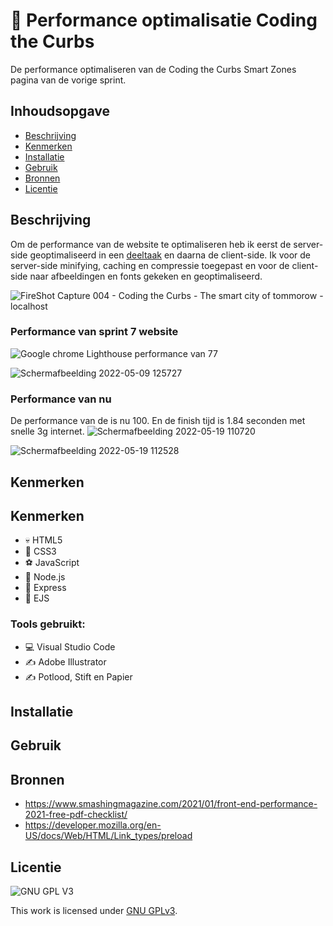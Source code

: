 # 🚐 Performance optimalisatie Coding the Curbs
De performance optimaliseren van de Coding the Curbs Smart Zones pagina van de vorige sprint.

## Inhoudsopgave

  * [Beschrijving](#beschrijving)
  * [Kenmerken](#kenmerken)
  * [Installatie](#installatie)
  * [Gebruik](#gebruik)
  * [Bronnen](#bronnen)
  * [Licentie](#licentie)

## Beschrijving
Om de performance van de website te optimaliseren heb ik eerst de server-side geoptimaliseerd in een [deeltaak](https://github.com/DphnZwp/performance-matters-serverside-optimization) en daarna de client-side. Ik voor de server-side minifying, caching en compressie toegepast en voor de client-side naar afbeeldingen en fonts gekeken en geoptimaliseerd.

![FireShot Capture 004 - Coding the Curbs - The smart city of tommorow - localhost](https://user-images.githubusercontent.com/69635977/169263814-900d5144-433a-4a41-81ba-180ae08ce1ce.png)

### Performance van sprint 7 website
![Google chrome Lighthouse performance van 77](https://user-images.githubusercontent.com/69635977/167390941-7ad3d2d5-e5fe-4ddd-ba3b-e3fc123264d5.png)

![Schermafbeelding 2022-05-09 125727](https://user-images.githubusercontent.com/69635977/167396539-ae597e97-3fd0-4baf-a014-7c11a2e8459c.png)

### Performance van nu
De performance van de is nu 100. En de finish tijd is 1.84 seconden met snelle 3g internet.
![Schermafbeelding 2022-05-19 110720](https://user-images.githubusercontent.com/69635977/169261432-af21f985-21c9-47f6-8e03-c01118110553.png)

![Schermafbeelding 2022-05-19 112528](https://user-images.githubusercontent.com/69635977/169261754-30860cd3-0053-4037-b726-8e67b5516f7e.png)

## Kenmerken
<!-- Bij Kenmerken staat welke technieken zijn gebruikt en hoe. Wat is de HTML structuur? Wat zijn de belangrijkste dingen in CSS? Wat is er met Javascript gedaan en hoe? Misschien heb je een framwork of library gebruikt? -->
## Kenmerken
- 💀 HTML5
- 🧍 CSS3
- ⚽ JavaScript
- 🐸 Node.js
- 🥇 Express
- 🤳 EJS

### Tools gebruikt:
- 💻 Visual Studio Code
- ✍️ Adobe Illustrator
- ✍️ Potlood, Stift en Papier

## Installatie

## Gebruik

## Bronnen
- https://www.smashingmagazine.com/2021/01/front-end-performance-2021-free-pdf-checklist/
- https://developer.mozilla.org/en-US/docs/Web/HTML/Link_types/preload

## Licentie

![GNU GPL V3](https://www.gnu.org/graphics/gplv3-127x51.png)

This work is licensed under [GNU GPLv3](./LICENSE).
